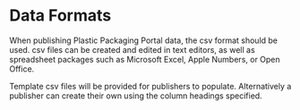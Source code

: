 # Data Formats

When publishing Plastic Packaging Portal data, the csv format should be used. csv files can be created and edited in text editors, as well as spreadsheet packages such as Microsoft Excel, Apple Numbers, or Open Office.

Template csv files will be provided for publishers to populate. Alternatively a publisher can create their own using the column headings specified.


